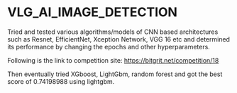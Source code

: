 # VLG_AI_IMAGE_DETECTION

Tried and tested various algorithms/models of CNN based architectures such as Resnet, EfficientNet, Xception Network, VGG 16 etc and determined its performance by changing the epochs and other hyperparameters.

Following is the link to competition site: https://bitgrit.net/competition/18

Then eventually tried XGboost, LightGbm, random forest and got the best score of 0.74198988 using lightgbm.
